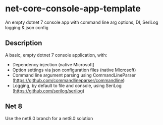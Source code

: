 # net-core-console-app-template
An empty dotnet 7 console app with command line arg options, DI, SeriLog logging &amp; json config

## Description
A basic, empty dotnet 7 console application, with:

* Dependency injection (native Microsoft)
* Option settings via json configuration files (native Microsoft)
* Command line argument parsing using CommandLineParser (https://github.com/commandlineparser/commandline)
* Logging, by default to file and console, using SeriLog (https://github.com/serilog/serilog)

## Net 8

Use the net8.0 branch for a net8.0 solution

